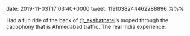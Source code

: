 date: 2019-11-03T17:03:40+0000
tweet: 1191038244462288896
%%%

Had a fun ride of the back of [@_akshatpatel](https://twitter.com/_akshatpatel)’s moped through the cacophony that is Ahmedabad traffic. The real India experience.

